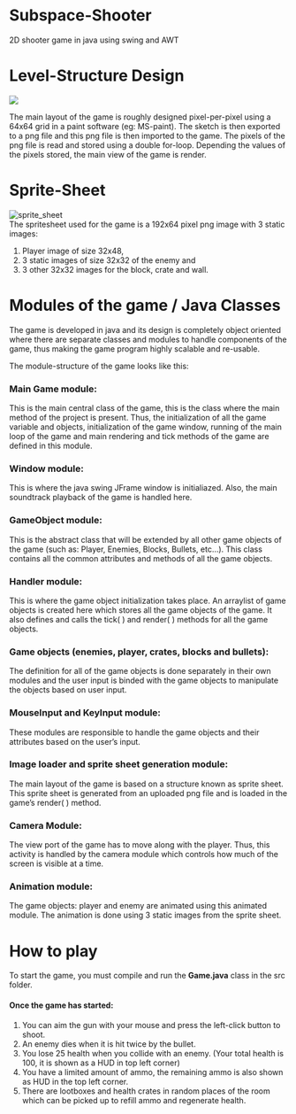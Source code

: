 # Subspace-Shooter
2D shooter game in java using swing and AWT

# Level-Structure Design
<img src="https://user-images.githubusercontent.com/43778235/124568994-44119c00-de65-11eb-8ead-1c9f30efe60c.png">

The main layout of the game is roughly designed pixel-per-pixel using a 64x64 grid in a paint software (eg: MS-paint). The sketch is then exported to a png file and this png file is then imported to the game. 
The pixels of the png file is read and stored using a double for-loop. Depending the values of the pixels stored, the main view of the game is render. 


# Sprite-Sheet
![sprite_sheet](https://user-images.githubusercontent.com/43778235/124569310-8d61eb80-de65-11eb-92be-4bb7cffe9029.png)
</br>
The spritesheet used for the game is a 192x64 pixel png image with 3 static images:
1. Player image of size 32x48, 
2. 3 static images of size 32x32 of the enemy and 
3. 3 other 32x32 images for the block, crate and wall.

# Modules of the game / Java Classes

The game is developed in java and its design is completely object oriented where there are separate classes and modules to handle components of the game, thus making the game program highly scalable and re-usable.

The module-structure of the game looks like this:

### Main Game module:
This is the main central class of the game, this is the class where the main method of the project is present. Thus, the initialization of all the game variable and objects, initialization of the game window, running of the main loop of the game and main rendering and tick methods of the game are defined in this module.

### Window module:
This is where the java swing JFrame window is initialiazed. Also, the main soundtrack playback of the game is handled here.

### GameObject module:
This is the abstract class that will be extended by all other game objects of the game (such as: Player, Enemies, Blocks, Bullets, etc…). This class contains all the common attributes and methods of all the game objects.



### Handler module:
This is where the game object initialization takes place. An arraylist of game objects is created here which stores all the game objects of the game. It also defines and calls the tick( ) and render( ) methods for all the game objects.

### Game objects (enemies, player, crates, blocks and bullets):
The definition for all of the game objects is done separately in their own modules and the user input is binded with the game objects to manipulate the objects based on user input.

### MouseInput and KeyInput module:
These modules are responsible to handle the game objects and their attributes based on the user’s input.

### Image loader and sprite sheet generation module:
The main layout of the game is based on a structure known as sprite sheet. This sprite sheet is generated from an uploaded png file and is loaded in the game’s render( ) method.

### Camera Module:
The view port of the game has to move along with the player. Thus, this activity is handled by the camera module which controls how much of the screen is visible at a time.

### Animation module:
The game objects: player and enemy are animated using this animated module. The animation is done using 3 static images from the sprite sheet.


# How to play

To start the game, you must compile and run the <strong>Game.java</strong> class in the src folder.

#### Once the game has started: 
1. You can aim the gun with your mouse and press the left-click button to shoot.
2. An enemy dies when it is hit twice by the bullet.
3. You lose 25 health when you collide with an enemy. (Your total health is 100, it is shown as a HUD in top left corner)
4. You have a limited amount of ammo, the remaining ammo is also shown as HUD in the top left corner.
5. There are lootboxes and health crates in random places of the room which can be picked up to refill ammo and regenerate health.



